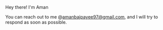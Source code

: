 Hey there! I'm Aman

You can reach out to me @amanbajpayee97@gmail.com, and I will try to respond as soon as possible.

